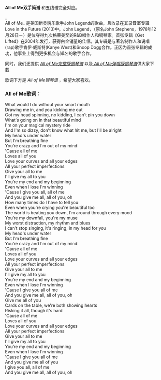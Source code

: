 

**All of Me双手简谱** 和五线谱完全对应。

_  
All of Me_ 是美国新灵魂乐歌手John Legend的歌曲，且收录在其录音室专辑Love in the Future (2013)中。John
Legend，（原名John Stephens，1978年12月28日－）是位夺得九次格莱美奖的R&B唱作人和钢琴家。首张专辑《Get
Lifted》在2004年发行，获得白金销量的佳绩。其专辑是与著名制作人和说唱(rap)歌手肯伊·威斯特(Kanye West)和Snoop
Dogg合作。正因为首张专辑的成功，他事业上得到更多机会与知名的歌手合作。

  
同时，我们还提供 _[All of Me完整版钢琴谱](Music-4747-All-of-Me-完整版-John-Legend.html)_ 以及[
_All of Me弹唱版钢琴谱_](Music-4744-All-of-Me-弹唱版-John-Legend.html)供大家下载

  
歌词下方是 _All of Me钢琴谱_ ，希望大家喜欢。

### All of Me歌词：

What would I do without your smart mouth  
Drawing me in, and you kicking me out  
Got my head spinning, no kidding, I can't pin you down  
What's going on in that beautiful mind  
I'm on your magical mystery ride  
And I'm so dizzy, don't know what hit me, but I'll be alright  
My head's under water  
But I'm breathing fine  
You're crazy and I'm out of my mind  
'Cause all of me  
Loves all of you  
Love your curves and all your edges  
All your perfect imperfections  
Give your all to me  
I'll give my all to you  
You're my end and my beginning  
Even when I lose I'm winning  
'Cause I give you all, all of me  
And you give me all, all of you, oh  
How many times do I have to tell you  
Even when you're crying you're beautiful too  
The world is beating you down, I'm around through every mood  
You're my downfall, you're my muse  
My worst distraction, my rhythm and blues  
I can't stop singing, it's ringing, in my head for you  
My head's under water  
But I'm breathing fine  
You're crazy and I'm out of my mind  
'Cause all of me  
Loves all of you  
Love your curves and all your edges  
All your perfect imperfections  
Give your all to me  
I'll give my all to you  
You're my end and my beginning  
Even when I lose I'm winning  
'Cause I give you all of me  
And you give me all, all of you, oh  
Give me all of you  
Cards on the table, we're both showing hearts  
Risking it all, though it's hard  
'Cause all of me  
Loves all of you  
Love your curves and all your edges  
All your perfect imperfections  
Give your all to me  
I'll give my all to you  
You're my end and my beginning  
Even when I lose I'm winning  
'Cause I give you all of me  
And you give me all of you  
I give you all, all of me  
And you give me all, all of you, oh


